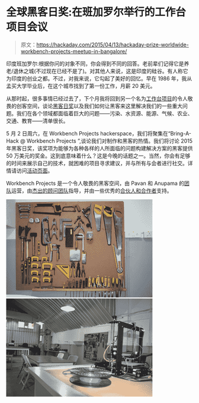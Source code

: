 # 全球黑客日奖:在班加罗尔举行的工作台项目会议

> 原文：<https://hackaday.com/2015/04/13/hackaday-prize-worldwide-workbench-projects-meetup-in-bangalore/>

印度班加罗尔:根据你问的对象不同，你会得到不同的回答。老前辈们记得它是养老/退休之城(不过现在已经不是了)。对其他人来说，这是印度的硅谷。有人称它为印度的创业之都。不过，对我来说，它勾起了美好的回忆。早在 1986 年，我从孟买大学毕业后，在这个城市找到了第一份工作，月薪 20 美元。

从那时起，很多事情已经过去了，下个月我将回到另一个名为[工作台项目](http://workbenchprojects.com/)的令人敬畏的创客空间，谈论[黑客日奖](http://hackaday.io/prize)以及我们如何让黑客来这里解决我们的一些重大问题。我们在各个领域都面临着巨大的问题——污染、水资源、能源、气候、农业、交通、教育——清单很长。

5 月 2 日周六，在 Workbench Projects hackerspace，我们将聚集在“Bring-A-Hack @ Workbench Projects ”,谈论我们对制作和黑客的热情。我们将讨论 2015 年黑客日奖，该奖项为能够为各种各样的人所面临的问题构建解决方案的黑客提供 50 万美元的奖金。这到底意味着什么？这是今晚的话题之一。当然，你会有足够的时间来展示自己的技术，就困难的项目寻求建议，并与所有与会者进行社交。详情请访问[活动页面](https://www.workbenchprojects.com/workshops/event_details/29)。

Workbench Projects 是一个令人敬畏的黑客空间，由 Pavan 和 Anupama 的[团队](https://www.workbenchprojects.com/about/teams)运营，由[杰出的顾问团队](https://www.workbenchprojects.com/about/advisors)指导，并由一些优秀的[合伙人和合作者](https://www.workbenchprojects.com/about/partnersandcollaborators)支持。

 [![WP_HaD_03](img/f9a1a019c4891620a381705cb9a649ec.png "WP_HaD_03")](https://i0.wp.com/hackaday.com/wp-content/uploads/2015/04/wp_had_03.png?ssl=1)  [![WP_HaD_02](img/1d30e35d75f893e8bbffe8ad4b46d057.png "WP_HaD_02")](https://i0.wp.com/hackaday.com/wp-content/uploads/2015/04/wp_had_02.png?ssl=1)